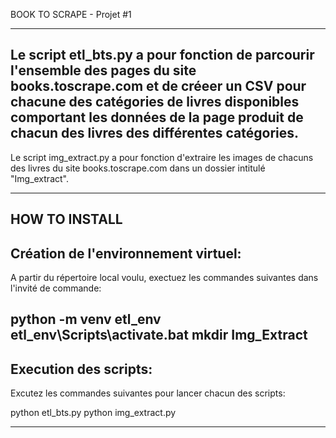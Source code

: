 BOOK TO SCRAPE - Projet #1
__________________________

Le script etl_bts.py a pour fonction de parcourir l'ensemble des pages du site books.toscrape.com et de créeer un CSV 
pour chacune des catégories de livres disponibles comportant les données de la page produit de chacun des livres des différentes catégories.
--------------------------
Le script img_extract.py a pour fonction d'extraire les images de chacuns des livres du site books.toscrape.com dans un dossier intitulé "Img_extract".
**************************


HOW TO INSTALL
--------------

Création de l'environnement virtuel:
------------------------------------
A partir du répertoire local voulu, exectuez les commandes suivantes dans l'invité de commande:
>
python -m venv etl_env
etl_env\Scripts\activate.bat
mkdir Img_Extract
------------------------------------

Execution des scripts:
----------------------
Excutez les commandes suivantes pour lancer chacun des scripts:
>
python etl_bts.py
python img_extract.py
***************************








